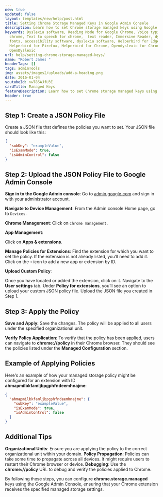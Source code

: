 ```yaml
---
new: true
updated: false
layout: templates/new/help/post.html
title: Setting Chrome Storage Managed Keys in Google Admin Console
description: Learn how to set Chrome storage managed keys using Google Admin Console with this comprehensive Helperbird guide for admins. Step-by-step instructions to ensure secure and compliant policy management for your organization.
keywords: Dyslexia software, Reading Mode for Google Chrome, Voice typing for
  chrome, Text to speech for chrome,  text reader, Immersive Reader, dyslexia
  fonts, accessibility software, dyslexia software, Helperbird for Edge,
  Helperbird for Firefox, Helperbird for Chrome, Opendyslexic for Chrome,
  OpenDyslexic
url: help/setting-chrome-storage-managed-keys/
name: "Robert James "
headerTags: []
tags: adminTools
img: assets/images2/uploads/add-a-heading.png
date: 2016-01-04
youtubeId: vwT8SAJfU3E
cardTitle: Managed Keys
featureDescription: Learn how to set Chrome storage managed keys using Google Admin Console with this comprehensive Helperbird guide for admins. Step-by-step instructions to ensure secure and compliant policy management for your organization.
header: true
---
```



## Step 1: Create a JSON Policy File

Create a JSON file that defines the policies you want to set. Your JSON file should look like this:

```json
{
  "subKey": "exampleValue",
  "isExamMode": true,
  "isAdminControl": false
}
```


## Step 2: Upload the JSON Policy File to Google Admin Console

**Sign in to the Google Admin console**:
Go to [admin.google.com](https://admin.google.com) and sign in with your administrator account.

**Navigate to Device Management**:
From the Admin console Home page, go to `Devices`.

**Chrome Management**:
Click on `Chrome management`.

**App Management**:

Click on **Apps & extensions**.

**Manage Policies for Extensions**:
Find the extension for which you want to set the policy. If the extension is not already listed, you'll need to add it. Click on the `+` icon to add a new app or extension by ID.

**Upload Custom Policy**:

Once you have located or added the extension, click on it.
Navigate to the **User settings** tab.
Under **Policy for extensions**, you’ll see an option to upload your custom JSON policy file.
Upload the JSON file you created in Step 1.



## Step 3: Apply the Policy

**Save and Apply**:
Save the changes. The policy will be applied to all users under the specified organizational unit.

**Verify Policy Application**:
To verify that the policy has been applied, users can navigate to **chrome://policy** in their Chrome browser. They should see the policies listed under the **Managed Configuration** section.

## Example of Applying Policies

Here's an example of how your managed storage policy might be configured for an extension with ID **ahmapmilbkfamljbpgphfndeemhnajme**:

```json
{
  "ahmapmilbkfamljbpgphfndeemhnajme": {
    "subKey": "exampleValue",
    "isExamMode": true,
    "isAdminControl": false
  }
}
```


## Additional Tips

**Organizational Units**: Ensure you are applying the policy to the correct organizational unit within your domain.
**Policy Propagation**: Policies can take some time to propagate across all devices. It might require users to restart their Chrome browser or device.
**Debugging**: Use the **chrome://policy** URL to debug and verify the policies applied to Chrome.

By following these steps, you can configure **chrome.storage.managed** keys using the Google Admin Console, ensuring that your Chrome extension receives the specified managed storage settings.